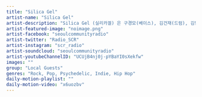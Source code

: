 ```yaml
---
title: "Silica Gel"	
artist-name: "Silica Gel"	
artist-description: "Silica Gel (실리카겔) 은 구경모(베이스), 김건재(드럼), 김민수(기타/보컬), 김민영(VJ), 김한주(건반/보컬), 이대희(VJ), 최웅희(기타) 로 이뤄진 7인조 밴드다. 성격부터 취향까지 천차만별인 멤버들 전원이 작곡에 참여하여 Psychedelic, Post Rock, Dream Pop, Neo Garage 심지어 힙합까지 다채로운 음악적 성분을 혼합하여 기존의 어떤 범주에도 속하지 않는 실리카겔만의 음악을 만들어낸다. 실리카겔이 2013년 평창국제비엔날레에 참가하면서 본격적으로 VJing과 음악을 결합하기 시작하였다."	
artist-featured-image: "noimage.png"	
artist-facebook: "seoulcommunityradio"	
artist-twitter: "Radio_SCR"	
artist-instagram: "scr_radio"	
artist-soundcloud: "seoulcommunityradio"	
artist-youtubeChannelID: "UCUjB4nj0j-pYBaYI0sXekfw"	
images: ""	
group: "Local Guests"	
genres: "Rock, Pop, Psychedelic, Indie, Hip Hop"	
daily-motion-playlist: ""	
daily-motion-video: "x6uozbv"		
---
```


